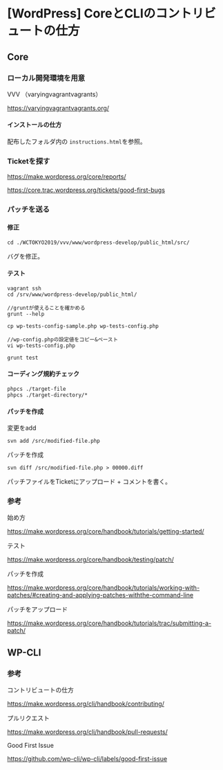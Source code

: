 # [WordPress] CoreとCLIのコントリビュートの仕方

## Core
### ローカル開発環境を用意

VVV （varyingvagrantvagrants）

https://varyingvagrantvagrants.org/

#### インストールの仕方
配布したフォルダ内の `instructions.html`を参照。

### Ticketを探す

https://make.wordpress.org/core/reports/

https://core.trac.wordpress.org/tickets/good-first-bugs

### パッチを送る
#### 修正
`cd ./WCTOKYO2019/vvv/www/wordpress-develop/public_html/src/`

バグを修正。

#### テスト
```
vagrant ssh
cd /srv/www/wordpress-develop/public_html/

//gruntが使えることを確かめる
grunt --help

cp wp-tests-config-sample.php wp-tests-config.php

//wp-config.phpの設定値をコピー&ペースト
vi wp-tests-config.php

grunt test
```

#### コーディング規約チェック

```
phpcs ./target-file
phpcs ./target-directory/*
```

#### パッチを作成

変更をadd

`svn add /src/modified-file.php`

パッチを作成

`svn diff /src/modified-file.php > 00000.diff`

パッチファイルをTicketにアップロード + コメントを書く。

### 参考
始め方

https://make.wordpress.org/core/handbook/tutorials/getting-started/

テスト

https://make.wordpress.org/core/handbook/testing/patch/

パッチを作成

https://make.wordpress.org/core/handbook/tutorials/working-with-patches/#creating-and-applying-patches-withthe-command-line

パッチをアップロード

https://make.wordpress.org/core/handbook/tutorials/trac/submitting-a-patch/


## WP-CLI
### 参考

コントリビュートの仕方

https://make.wordpress.org/cli/handbook/contributing/

プルリクエスト

https://make.wordpress.org/cli/handbook/pull-requests/

Good First Issue

https://github.com/wp-cli/wp-cli/labels/good-first-issue

